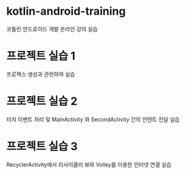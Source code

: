 # kotlin-android-training
코틀린 안드로이드 개발 온라인 강의 실습

# 프로젝트 실습 1
프로젝스 생성과 관련하여 실습

# 프로젝트 실습 2
터치 이벤트 처리 및 MainActivity 와 SecondActivity 간의 인텐트 전달 실습

# 프로젝트 실습 3
RecyclerActivity에서 리사이클러 뷰와 Volley를 이용한 인터넷 연결 실습
